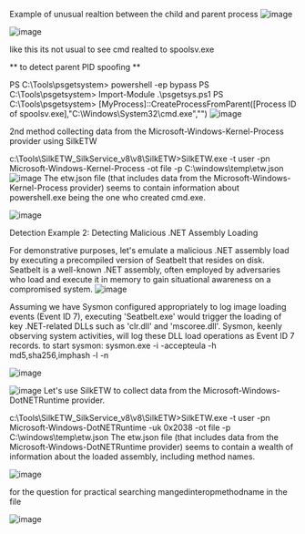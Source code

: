 Example of unusual realtion between the child and parent process 
![image](https://github.com/vadaysakiv/windows-Event-Logs-/assets/90182273/c8fe2e8a-553a-42cc-a2d5-ecc847cc41d7)

![image](https://github.com/vadaysakiv/windows-Event-Logs-/assets/90182273/d89f2981-f66f-4e4d-80d5-fd0cf6b3c931)

like this its not usual to see cmd realted to spoolsv.exe

**
to detect parent PID spoofing **

PS C:\Tools\psgetsystem> powershell -ep bypass
PS C:\Tools\psgetsystem> Import-Module .\psgetsys.ps1 
PS C:\Tools\psgetsystem> [MyProcess]::CreateProcessFromParent([Process ID of spoolsv.exe],"C:\Windows\System32\cmd.exe","")
![image](https://github.com/vadaysakiv/windows-Event-Logs-/assets/90182273/53a23faf-f579-479a-8a38-e51d7a9979af)




2nd method
collecting data from the Microsoft-Windows-Kernel-Process provider using SilkETW



c:\Tools\SilkETW_SilkService_v8\v8\SilkETW>SilkETW.exe -t user -pn Microsoft-Windows-Kernel-Process -ot file -p C:\windows\temp\etw.json
![image](https://github.com/vadaysakiv/windows-Event-Logs-/assets/90182273/31455f9b-6277-4fdb-84f6-78ce5c650b1d)
The etw.json file (that includes data from the Microsoft-Windows-Kernel-Process provider) seems to contain information about powershell.exe being the one who created cmd.exe.

![image](https://github.com/vadaysakiv/windows-Event-Logs-/assets/90182273/cf8160e3-e05c-42cb-8404-72a79323278a)


Detection Example 2: Detecting Malicious .NET Assembly Loading

For demonstrative purposes, let's emulate a malicious .NET assembly load by executing a precompiled version of Seatbelt that resides on disk. Seatbelt is a well-known .NET assembly, often employed by adversaries who load and execute it in memory to gain situational awareness on a compromised system.
![image](https://github.com/vadaysakiv/windows-Event-Logs-/assets/90182273/4d8a4000-9958-46f4-8f15-06ab0b6542a8)

Assuming we have Sysmon configured appropriately to log image loading events (Event ID 7), executing 'Seatbelt.exe' would trigger the loading of key .NET-related DLLs such as 'clr.dll' and 'mscoree.dll'. Sysmon, keenly observing system activities, will log these DLL load operations as Event ID 7 records.
to start sysmon:  sysmon.exe -i -accepteula -h md5,sha256,imphash -l -n

![image](https://github.com/vadaysakiv/windows-Event-Logs-/assets/90182273/f7d9ae33-edf4-43ea-8bf9-044b17fb1d5a)


![image](https://github.com/vadaysakiv/windows-Event-Logs-/assets/90182273/9e9a1730-53fc-46e2-beef-ef1c35dee646)
Let's use SilkETW to collect data from the Microsoft-Windows-DotNETRuntime provider.

c:\Tools\SilkETW_SilkService_v8\v8\SilkETW>SilkETW.exe -t user -pn Microsoft-Windows-DotNETRuntime -uk 0x2038 -ot file -p C:\windows\temp\etw.json
The etw.json file (that includes data from the Microsoft-Windows-DotNETRuntime provider) seems to contain a wealth of information about the loaded assembly, including method names.

![image](https://github.com/vadaysakiv/windows-Event-Logs-/assets/90182273/1582ca72-3578-4307-a474-6a8d22ac1abd)

for the question for practical searching mangedinteropmethodname in the file 

![image](https://github.com/vadaysakiv/windows-Event-Logs-/assets/90182273/f13fb580-64ce-410a-aec7-533366860920)
